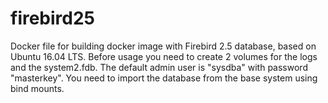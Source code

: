 # firebird25
Docker file for building docker image with Firebird 2.5 database, based on Ubuntu 16.04 LTS.
Before usage you need to create 2 volumes for the logs and the system2.fdb.
The default admin user is "sysdba" with password "masterkey".
You need to import the database from the base system using bind mounts.
